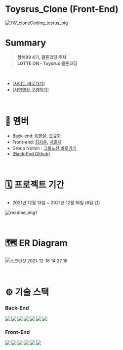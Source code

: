 # Toysrus_Clone (Front-End)
![7W_cloneCoding_tosrus_big](https://user-images.githubusercontent.com/63698668/146630727-792cdac0-1498-4ac3-9ce7-604df28c8134.jpg)



# Summary
> **항해99 4기, 클론코딩 주차  
> LOTTE ON - Toysrus 클론코딩**

<br />   
  
- [\[사이트 바로가기\]](http://toysrus-clone-frontend.s3-website.ap-northeast-2.amazonaws.com/)  
- [\[시연영상 구경하기\]](https://www.youtube.com/watch?v=xMYTOBW1igw)  

<br />

# 👥 멤버
- Back-end: [이한울](https://github.com/goodn911), [오규화](https://github.com/59-devv)
- Front-end: [김자운](https://github.com/jawoon816), [서민지](https://github.com/ireneeming)
- Group Notion : [그룹노션 바로가기](https://www.notion.so/99-4-7-4d2c17ed11524289931f438db24372b9)
- [\[Back-End Github\]](https://github.com/59-devv/toysrusClone_BE)
<br />

# 🗓 프로젝트 기간
- 2021년 12월 13일 ~ 2021년 12월 18일 (6일 간)

![readme_img1](https://user-images.githubusercontent.com/63698668/146631122-f3151067-cde4-4b8b-af2d-eb872e8218c8.jpg)


<br />

# 🗺 ER Diagram
![스크린샷 2021-12-18 14 27 18](https://user-images.githubusercontent.com/87135478/146630402-4b82dedd-e90b-412d-b0cf-6305f28c93d4.png)



<br />

# ⚙️ 기술 스택

### Back-End

<div>
  <img src="https://img.shields.io/badge/JAVA-007396?style=for-the-badge&logo=java&logoColor=white">
  <img src="https://img.shields.io/badge/Spring-6DB33F?style=for-the-badge&logo=Spring&logoColor=white">
  <img src="https://img.shields.io/badge/Springboot-6DB33F?style=for-the-badge&logo=Springboot&logoColor=white">
  <img src="https://img.shields.io/badge/gradle-02303A?style=for-the-badge&logo=gradle&logoColor=white">
  <img src="https://img.shields.io/badge/mysql-4479A1?style=for-the-badge&logo=mysql&logoColor=white">
  <img src="https://img.shields.io/badge/aws-232F3E?style=for-the-badge&logo=AmazonAWS&logoColor=white">
  <img src="https://img.shields.io/badge/github-181717?style=for-the-badge&logo=github&logoColor=white">

</div>  

### Front-End

<div>
  <img src="https://img.shields.io/badge/javascript-F7DF1E?style=for-the-badge&logo=javascript&logoColor=black">
  <img src="https://img.shields.io/badge/react-61DAFB?style=for-the-badge&logo=react&logoColor=black">
  <img src="https://img.shields.io/badge/html-E34F26?style=for-the-badge&logo=html5&logoColor=white">
  <img src="https://img.shields.io/badge/css-1572B6?style=for-the-badge&logo=css3&logoColor=white">
  <img src="https://img.shields.io/badge/aws-232F3E?style=for-the-badge&logo=AmazonAWS&logoColor=white">
  <img src="https://img.shields.io/badge/github-181717?style=for-the-badge&logo=github&logoColor=white">  
  
</div>

<br />

